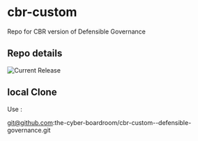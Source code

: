 # cbr-custom
Repo for CBR version of Defensible Governance 


## Repo details

![Current Release](https://img.shields.io/badge/release-v0.1.31-blue)

## local Clone

Use :

git@github.com:the-cyber-boardroom/cbr-custom--defensible-governance.git
